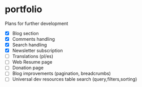 # portfolio

Plans for further development

- [x] Blog section
- [x] Comments handling
- [x] Search handling
- [x] Newsletter subscription
- [ ] Translations (pl/es)
- [ ] Web Resume page
- [ ] Donation page
- [ ] Blog improvements (pagination, breadcrumbs)
- [ ] Universal dev resources table search (query,filters,sorting)
